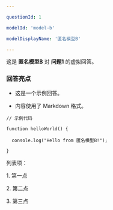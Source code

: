 ```yaml
---

questionId: 1

modelId: 'model-b'

modelDisplayName: '匿名模型B'

---
```




这是 **匿名模型B** 对 **问题1** 的虚拟回答。



### 回答亮点

- 这是一个示例回答。

- 内容使用了 Markdown 格式。



`// 示例代码`

`function helloWorld() {`

`  console.log("Hello from 匿名模型B!");`

`}`



列表项：

1\.  第一点

2\.  第二点

3\.  第三点 

